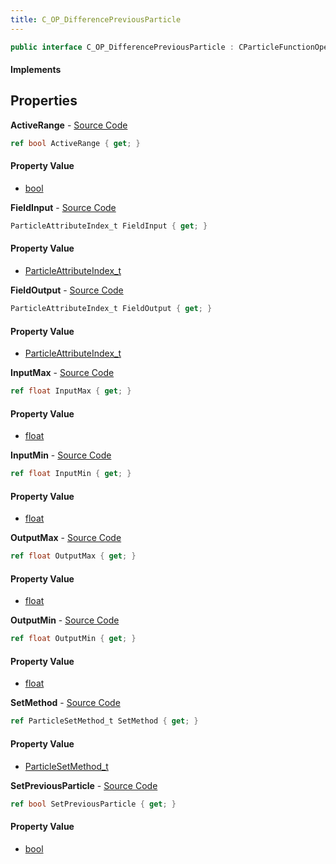 ```yaml
---
title: C_OP_DifferencePreviousParticle
---
```


```csharp
public interface C_OP_DifferencePreviousParticle : CParticleFunctionOperator, CParticleFunction, ISchemaClass<CParticleFunction>, ISchemaClass<CParticleFunctionOperator>, ISchemaClass<C_OP_DifferencePreviousParticle>, ISchemaField, ISchemaClass, INativeHandle
```

#### Implements

## Properties

**ActiveRange** - [Source Code](https://github.com/swiftly-solution/swiftlys2/blob/master/managed/src/SwiftlyS2.Generated/Schemas/Interfaces/C_OP_DifferencePreviousParticle.cs#L30)

```csharp
ref bool ActiveRange { get; }
```

#### Property Value

- [bool](https://learn.microsoft.com/dotnet/api/system.boolean)

**FieldInput** - [Source Code](https://github.com/swiftly-solution/swiftlys2/blob/master/managed/src/SwiftlyS2.Generated/Schemas/Interfaces/C_OP_DifferencePreviousParticle.cs#L16)

```csharp
ParticleAttributeIndex_t FieldInput { get; }
```

#### Property Value

- [ParticleAttributeIndex_t](/docs/api/shared/schemadefinitions/particleattributeindex_t)

**FieldOutput** - [Source Code](https://github.com/swiftly-solution/swiftlys2/blob/master/managed/src/SwiftlyS2.Generated/Schemas/Interfaces/C_OP_DifferencePreviousParticle.cs#L18)

```csharp
ParticleAttributeIndex_t FieldOutput { get; }
```

#### Property Value

- [ParticleAttributeIndex_t](/docs/api/shared/schemadefinitions/particleattributeindex_t)

**InputMax** - [Source Code](https://github.com/swiftly-solution/swiftlys2/blob/master/managed/src/SwiftlyS2.Generated/Schemas/Interfaces/C_OP_DifferencePreviousParticle.cs#L22)

```csharp
ref float InputMax { get; }
```

#### Property Value

- [float](https://learn.microsoft.com/dotnet/api/system.single)

**InputMin** - [Source Code](https://github.com/swiftly-solution/swiftlys2/blob/master/managed/src/SwiftlyS2.Generated/Schemas/Interfaces/C_OP_DifferencePreviousParticle.cs#L20)

```csharp
ref float InputMin { get; }
```

#### Property Value

- [float](https://learn.microsoft.com/dotnet/api/system.single)

**OutputMax** - [Source Code](https://github.com/swiftly-solution/swiftlys2/blob/master/managed/src/SwiftlyS2.Generated/Schemas/Interfaces/C_OP_DifferencePreviousParticle.cs#L26)

```csharp
ref float OutputMax { get; }
```

#### Property Value

- [float](https://learn.microsoft.com/dotnet/api/system.single)

**OutputMin** - [Source Code](https://github.com/swiftly-solution/swiftlys2/blob/master/managed/src/SwiftlyS2.Generated/Schemas/Interfaces/C_OP_DifferencePreviousParticle.cs#L24)

```csharp
ref float OutputMin { get; }
```

#### Property Value

- [float](https://learn.microsoft.com/dotnet/api/system.single)

**SetMethod** - [Source Code](https://github.com/swiftly-solution/swiftlys2/blob/master/managed/src/SwiftlyS2.Generated/Schemas/Interfaces/C_OP_DifferencePreviousParticle.cs#L28)

```csharp
ref ParticleSetMethod_t SetMethod { get; }
```

#### Property Value

- [ParticleSetMethod_t](/docs/api/shared/schemadefinitions/particlesetmethod_t)

**SetPreviousParticle** - [Source Code](https://github.com/swiftly-solution/swiftlys2/blob/master/managed/src/SwiftlyS2.Generated/Schemas/Interfaces/C_OP_DifferencePreviousParticle.cs#L32)

```csharp
ref bool SetPreviousParticle { get; }
```

#### Property Value

- [bool](https://learn.microsoft.com/dotnet/api/system.boolean)

